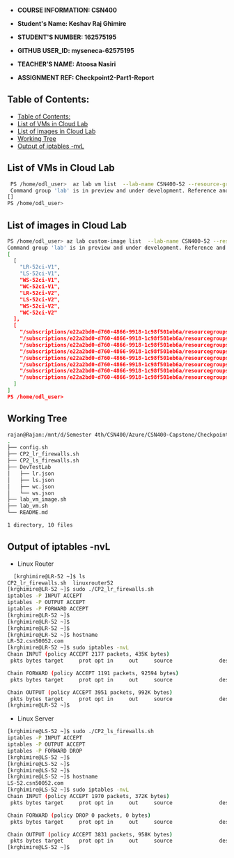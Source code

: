- **COURSE INFORMATION: CSN400**

- **Student's Name: Keshav Raj Ghimire**

- **STUDENT'S NUMBER: 162575195**

- **GITHUB USER_ID: myseneca-62575195**

- **TEACHER’S NAME: Atoosa Nasiri**

- **ASSIGNMENT REF: Checkpoint2-Part1-Report**

## Table of Contents:
- [Table of Contents:](#table-of-contents)
- [List of VMs in Cloud Lab](#list-of-vms-in-cloud-lab)
- [List of images in Cloud Lab](#list-of-images-in-cloud-lab)
- [Working Tree](#working-tree)
- [Output of iptables -nvL](#output-of-iptables--nvl)

## List of VMs in Cloud Lab

```bash
 PS /home/odl_user>  az lab vm list  --lab-name CSN400-52 --resource-group Student-RG-734707
 Command group 'lab' is in preview and under development. Reference and support levels: https://aka.ms/CLI_refstatus
[]
PS /home/odl_user> 
```
## List of images in Cloud Lab

```bash
PS /home/odl_user> az lab custom-image list  --lab-name CSN400-52 --resource-group Student-RG-734707 --query "[ [].name , [].vm.sourceVmId ]"
Command group 'lab' is in preview and under development. Reference and support levels: https://aka.ms/CLI_refstatus
[
  [
    "LR-52ci-V1",
    "LS-52ci-V1",
    "WS-52ci-V1",
    "WC-52ci-V1",
    "LR-52ci-V2",
    "LS-52ci-V2",
    "WS-52ci-V2",
    "WC-52ci-V2"
  ],
  [
    "/subscriptions/e22a2bd0-d760-4866-9918-1c98f501eb6a/resourcegroups/student-rg-734707/providers/microsoft.devtestlab/labs/csn400-52/virtualmachines/lr-52",
    "/subscriptions/e22a2bd0-d760-4866-9918-1c98f501eb6a/resourcegroups/student-rg-734707/providers/microsoft.devtestlab/labs/csn400-52/virtualmachines/ls-52",
    "/subscriptions/e22a2bd0-d760-4866-9918-1c98f501eb6a/resourcegroups/student-rg-734707/providers/microsoft.devtestlab/labs/csn400-52/virtualmachines/ws-52",
    "/subscriptions/e22a2bd0-d760-4866-9918-1c98f501eb6a/resourcegroups/student-rg-734707/providers/microsoft.devtestlab/labs/csn400-52/virtualmachines/wc-52",
    "/subscriptions/e22a2bd0-d760-4866-9918-1c98f501eb6a/resourcegroups/student-rg-734707/providers/microsoft.devtestlab/labs/csn400-52/virtualmachines/lr-52",
    "/subscriptions/e22a2bd0-d760-4866-9918-1c98f501eb6a/resourcegroups/student-rg-734707/providers/microsoft.devtestlab/labs/csn400-52/virtualmachines/ls-52",
    "/subscriptions/e22a2bd0-d760-4866-9918-1c98f501eb6a/resourcegroups/student-rg-734707/providers/microsoft.devtestlab/labs/csn400-52/virtualmachines/ws-52",
    "/subscriptions/e22a2bd0-d760-4866-9918-1c98f501eb6a/resourcegroups/student-rg-734707/providers/microsoft.devtestlab/labs/csn400-52/virtualmachines/wc-52"
  ]
]
PS /home/odl_user> 


```

## Working Tree
```bash
rajan@Rajan:/mnt/d/Semester 4th/CSN400/Azure/CSN400-Capstone/Checkpoint2-Part1$ tree -a
.
├── config.sh
├── CP2_lr_firewalls.sh
├── CP2_ls_firewalls.sh
├── DevTestLab
│   ├── lr.json
│   ├── ls.json
│   ├── wc.json
│   └── ws.json
├── lab_vm_image.sh
├── lab_vm.sh
└── README.md

1 directory, 10 files
```

## Output of iptables -nvL
- Linux Router
```bash
  [krghimire@LR-52 ~]$ ls
CP2_lr_firewalls.sh  linuxrouter52
[krghimire@LR-52 ~]$ sudo ./CP2_lr_firewalls.sh
iptables -P INPUT ACCEPT
iptables -P OUTPUT ACCEPT
iptables -P FORWARD ACCEPT
[krghimire@LR-52 ~]$
[krghimire@LR-52 ~]$
[krghimire@LR-52 ~]$
[krghimire@LR-52 ~]$ hostname
LR-52.csn50052.com
[krghimire@LR-52 ~]$ sudo iptables -nvL
Chain INPUT (policy ACCEPT 2177 packets, 435K bytes)
 pkts bytes target     prot opt in     out     source               destination

Chain FORWARD (policy ACCEPT 1191 packets, 92594 bytes)
 pkts bytes target     prot opt in     out     source               destination

Chain OUTPUT (policy ACCEPT 3951 packets, 992K bytes)
 pkts bytes target     prot opt in     out     source               destination
[krghimire@LR-52 ~]$
```


- Linux Server
```bash
[krghimire@LS-52 ~]$ sudo ./CP2_ls_firewalls.sh
iptables -P INPUT ACCEPT
iptables -P OUTPUT ACCEPT
iptables -P FORWARD DROP
[krghimire@LS-52 ~]$
[krghimire@LS-52 ~]$
[krghimire@LS-52 ~]$
[krghimire@LS-52 ~]$ hostname
LS-52.csn50052.com
[krghimire@LS-52 ~]$ sudo iptables -nvL
Chain INPUT (policy ACCEPT 1970 packets, 372K bytes)
 pkts bytes target     prot opt in     out     source               destination

Chain FORWARD (policy DROP 0 packets, 0 bytes)
 pkts bytes target     prot opt in     out     source               destination

Chain OUTPUT (policy ACCEPT 3831 packets, 958K bytes)
 pkts bytes target     prot opt in     out     source               destination
[krghimire@LS-52 ~]$
```
